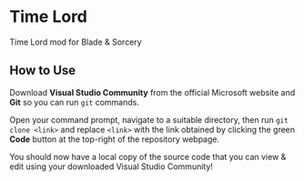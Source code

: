 # Time Lord
Time Lord mod for Blade & Sorcery

## How to Use
Download **Visual Studio Community** from the official Microsoft website and **Git** so you can run `git` commands.

Open your command prompt, navigate to a suitable directory, then run `git clone <link>` and replace `<link>` with the link obtained by clicking the green **Code** button at the top-right of the repository webpage. 

You should now have a local copy of the source code that you can view & edit using your downloaded Visual Studio Community!
